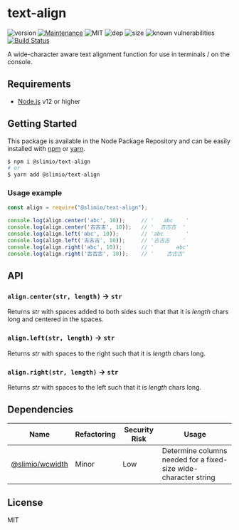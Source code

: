 # text-align
![version](https://img.shields.io/badge/dynamic/json.svg?url=https://raw.githubusercontent.com/SlimIO/text-align/master/package.json&query=$.version&label=Version)
[![Maintenance](https://img.shields.io/badge/Maintained%3F-yes-green.svg)](https://github.com/SlimIO/text-align/commit-activity)
![MIT](https://img.shields.io/github/license/mashape/apistatus.svg)
![dep](https://img.shields.io/david/SlimIO/text-align)
![size](https://img.shields.io/github/repo-size/SlimIO/text-align)
![known vulnerabilities](https://img.shields.io/snyk/vulnerabilities/github/SlimIO/text-align)
[![Build Status](https://travis-ci.com/SlimIO/text-align.svg?branch=master)](https://travis-ci.com/SlimIO/text-align)

A wide-character aware text alignment function for use in terminals / on the console.

## Requirements
- [Node.js](https://nodejs.org/en/) v12 or higher

## Getting Started

This package is available in the Node Package Repository and can be easily installed with [npm](https://docs.npmjs.com/getting-started/what-is-npm) or [yarn](https://yarnpkg.com).

```bash
$ npm i @slimio/text-align
# or
$ yarn add @slimio/text-align
```


### Usage example

```js
const align = require("@slimio/text-align");

console.log(align.center('abc', 10));     // '   abc    '
console.log(align.center('古古古', 10));   // '  古古古  '
console.log(align.left('abc', 10));       // 'abc       '
console.log(align.left('古古古', 10));     // '古古古    '
console.log(align.right('abc', 10));      // '       abc'
console.log(align.right('古古古', 10));    // '    古古古'
```

## API

### `align.center(str, length)` → `str`

Returns *str* with spaces added to both sides such that that it is *length*
chars long and centered in the spaces.

### `align.left(str, length)` → `str`

Returns *str* with spaces to the right such that it is *length* chars long.

### `align.right(str, length)` → `str`

Returns *str* with spaces to the left such that it is *length* chars long.

## Dependencies

|Name|Refactoring|Security Risk|Usage|
|---|---|---|---|
|[@slimio/wcwidth](https://github.com/SlimIO/wcwidth)|Minor|Low|Determine columns needed for a fixed-size wide-character string|

## License
MIT

